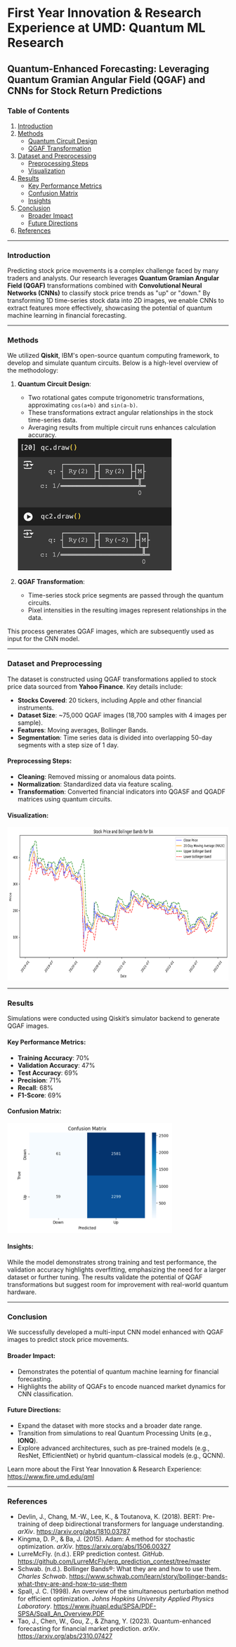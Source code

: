 # First Year Innovation & Research Experience at UMD: Quantum ML Research

## Quantum-Enhanced Forecasting: Leveraging Quantum Gramian Angular Field (QGAF) and CNNs for Stock Return Predictions

### Table of Contents

1. [Introduction](#introduction)
2. [Methods](#methods)
   - [Quantum Circuit Design](#quantum-circuit-design)
   - [QGAF Transformation](#qgaf-transformation)
3. [Dataset and Preprocessing](#dataset-and-preprocessing)
   - [Preprocessing Steps](#preprocessing-steps)
   - [Visualization](#visualization)
4. [Results](#results)
   - [Key Performance Metrics](#key-performance-metrics)
   - [Confusion Matrix](#confusion-matrix)
   - [Insights](#insights)
5. [Conclusion](#conclusion)
   - [Broader Impact](#broader-impact)
   - [Future Directions](#future-directions)
6. [References](#references)

---

### Introduction

Predicting stock price movements is a complex challenge faced by many traders and analysts. Our research leverages **Quantum Gramian Angular Field (QGAF)** transformations combined with **Convolutional Neural Networks (CNNs)** to classify stock price trends as "up" or "down." By transforming 1D time-series stock data into 2D images, we enable CNNs to extract features more effectively, showcasing the potential of quantum machine learning in financial forecasting.

---

### Methods

We utilized **Qiskit**, IBM's open-source quantum computing framework, to develop and simulate quantum circuits. Below is a high-level overview of the methodology:

1. **Quantum Circuit Design**:
   - Two rotational gates compute trigonometric transformations, approximating `cos(a+b)` and `sin(a-b)`.
   - These transformations extract angular relationships in the stock time-series data.
   - Averaging results from multiple circuit runs enhances calculation accuracy.

   <img src="Quantum_Circuits.png" alt="Quantum Circuits" width="350" height="300">

2. **QGAF Transformation**:
   - Time-series stock price segments are passed through the quantum circuits.
   - Pixel intensities in the resulting images represent relationships in the data.

This process generates QGAF images, which are subsequently used as input for the CNN model.

---

### Dataset and Preprocessing

The dataset is constructed using QGAF transformations applied to stock price data sourced from **Yahoo Finance**. Key details include:

- **Stocks Covered**: 20 tickers, including Apple and other financial instruments.
- **Dataset Size**: ~75,000 QGAF images (18,700 samples with 4 images per sample).
- **Features**: Moving averages, Bollinger Bands.
- **Segmentation**: Time series data is divided into overlapping 50-day segments with a step size of 1 day.

#### Preprocessing Steps:
- **Cleaning**: Removed missing or anomalous data points.
- **Normalization**: Standardized data via feature scaling.
- **Transformation**: Converted financial indicators into QGASF and QGADF matrices using quantum circuits.

#### Visualization:

<img src="Dataset_Graph.png" alt="Dataset Graph" width="700" height="350">

---

### Results

Simulations were conducted using Qiskit’s simulator backend to generate QGAF images.

#### Key Performance Metrics:
- **Training Accuracy**: 70%
- **Validation Accuracy**: 47%
- **Test Accuracy**: 69%
- **Precision**: 71%
- **Recall**: 68%
- **F1-Score**: 69%

#### Confusion Matrix:

<img src="Confusion_Matrix.png" alt="Confusion Matrix" width="375" height="250">

#### Insights:
While the model demonstrates strong training and test performance, the validation accuracy highlights overfitting, emphasizing the need for a larger dataset or further tuning. The results validate the potential of QGAF transformations but suggest room for improvement with real-world quantum hardware.

---

### Conclusion

We successfully developed a multi-input CNN model enhanced with QGAF images to predict stock price movements.

#### Broader Impact:
- Demonstrates the potential of quantum machine learning for financial forecasting.
- Highlights the ability of QGAFs to encode nuanced market dynamics for CNN classification.

#### Future Directions:
- Expand the dataset with more stocks and a broader date range.
- Transition from simulations to real Quantum Processing Units (e.g., **IONQ**).
- Explore advanced architectures, such as pre-trained models (e.g., ResNet, EfficientNet) or hybrid quantum-classical models (e.g., QCNN).

Learn more about the First Year Innovation & Research Experience: https://www.fire.umd.edu/qml

---

### References

- Devlin, J., Chang, M.-W., Lee, K., & Toutanova, K. (2018). BERT: Pre-training of deep bidirectional transformers for language understanding. *arXiv*. <https://arxiv.org/abs/1810.03787>
- Kingma, D. P., & Ba, J. (2015). Adam: A method for stochastic optimization. *arXiv*. <https://arxiv.org/abs/1506.00327>
- LurreMcFly. (n.d.). ERP prediction contest. *GitHub*. <https://github.com/LurreMcFly/erp_prediction_contest/tree/master>
- Schwab. (n.d.). Bollinger Bands®: What they are and how to use them. *Charles Schwab*. <https://www.schwab.com/learn/story/bollinger-bands-what-they-are-and-how-to-use-them>
- Spall, J. C. (1998). An overview of the simultaneous perturbation method for efficient optimization. *Johns Hopkins University Applied Physics Laboratory*. <https://www.jhuapl.edu/SPSA/PDF-SPSA/Spall_An_Overview.PDF>
- Tao, J., Chen, W., Gou, Z., & Zhang, Y. (2023). Quantum-enhanced forecasting for financial market prediction. *arXiv*. <https://arxiv.org/abs/2310.07427>

